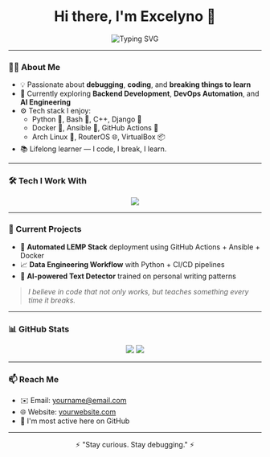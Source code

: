 <h1 align="center">Hi there, I'm Excelyno 👋</h1>

<p align="center">
  <img src="https://readme-typing-svg.herokuapp.com?font=Fira+Code&size=22&pause=1000&center=true&vCenter=true&width=435&lines=Backend+Engineer+in+Progress...;DevOps+%7C+Python+%7C+Linux+Enthusiast;Always+Learning+%26+Debugging+Life" alt="Typing SVG" />
</p>

---

### 👨‍💻 About Me
- 💡 Passionate about **debugging**, **coding**, and **breaking things to learn**  
- 🔁 Currently exploring **Backend Development**, **DevOps Automation**, and **AI Engineering**
- ⚙️ Tech stack I enjoy:
  - Python 🐍, Bash 🐚, C++, Django 🧬
  - Docker 🐳, Ansible 🧰, GitHub Actions 🚀
  - Arch Linux 🏹, RouterOS 🌐, VirtualBox 📦
- 📚 Lifelong learner — I code, I break, I learn.

---

### 🛠 Tech I Work With

<p align="center">
  <img src="https://skillicons.dev/icons?i=python,django,cpp,bash,docker,git,github,linux,ansible,nginx,vscode" />
</p>

---

### 🚧 Current Projects

- 🔧 **Automated LEMP Stack** deployment using GitHub Actions + Ansible + Docker  
- 📈 **Data Engineering Workflow** with Python + CI/CD pipelines  
- 🧠 **AI-powered Text Detector** trained on personal writing patterns  

> _I believe in code that not only works, but teaches something every time it breaks._

---

### 📊 GitHub Stats

<p align="center">
  <img src="https://github-readme-stats.vercel.app/api?username=excelyno&show_icons=true&theme=radical" />
  <img src="https://github-readme-streak-stats.herokuapp.com/?user=excelyno&theme=radical" />
</p>

---

### 📫 Reach Me

- ✉️ Email: [yourname@email.com](mailto:yourname@email.com)
- 🌐 Website: [yourwebsite.com](https://yourwebsite.com) <!-- Optional -->
- 🐍 I'm most active here on GitHub

---

<p align="center">⚡ "Stay curious. Stay debugging." ⚡</p>
